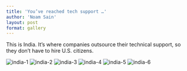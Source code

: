 ```yaml
---
title: 'You’ve reached tech support …'
author: 'Noam Sain'
layout: post
format: gallery
---
```


This is India. It’s where companies outsource their technical support, so they don’t have to hire U.S. citizens.

![india-1](/_assets/img/2012/09/india-1.jpg) ![india-2](/_assets/img/2012/09/india-2.jpg) ![india-3](/_assets/img/2012/09/india-3.jpg) ![india-4](/_assets/img/2012/09/india-4.jpg) ![india-5](/_assets/img/2012/09/india-5.jpg) ![india-6](/_assets/img/2012/09/india-6.jpg)